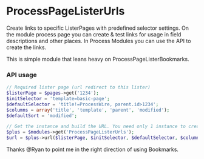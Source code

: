 # ProcessPageListerUrls

Create links to specific ListerPages with predefined selector settings. On the module process page you can create & test links for usage in field descriptions and other places. In Process Modules you can use the API to create the links.

This is simple module that leans heavy on ProcessPageListerBookmarks.

### API usage

```php
// Required lister page (url redirect to this lister)
$listerPage = $pages->get('1234');
$initSelector = 'template=basic-page';
$defaultSelector = 'title!=ProcessWire, parent.id>1234';
$columns = array('title', 'template', 'parent', 'modified');
$defaultSort = 'modified';

// Get the instance and build the URL. You need only 1 instance to create multiple URLs.
$plus = $modules->get('ProcessPageListerUrls');
$url = $plus->url($listerPage, $initSelector, $defaultSelector, $columns, $defaultSort);

```

Thanks @Ryan to point me in the right direction of using Bookmarks.
